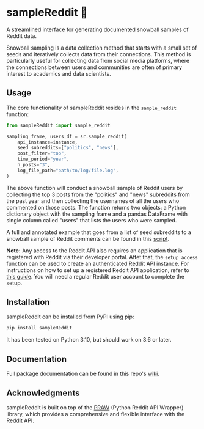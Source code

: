 # sampleReddit 🫴

A streamlined interface for generating documented snowball samples of Reddit data. 

Snowball sampling is a data collection method that starts with a small set of seeds and iteratively collects data from their connections. This method is particularly useful for collecting data from social media platforms, where the connections between users and communities are often of primary interest to academics and data scientists.

## Usage

The core functionality of sampleReddit resides in the `sample_reddit` function:

```python
from sampleReddit import sample_reddit

sampling_frame, users_df = sr.sample_reddit(
    api_instance=instance,
    seed_subreddits=["politics", "news"],
    post_filter="top",
    time_period="year",
    n_posts="3",
    log_file_path="path/to/log/file.log",
)
```

The above function will conduct a snowball sample of Reddit users by collecting the top 3 posts from the "politics" and "news" subreddits from the past year and then collecting the usernames of all the users who commented on those posts. The function returns two objects: a Python dictionary object with the sampling frame and a pandas DataFrame with single column called "users" that lists the users who were sampled.

A full and annotated example that goes from a list of seed subreddits to a snowball sample of Reddit comments can be found in this [script](https://github.com/ReedMerrill/sampleReddit-example-files/blob/main/scripts/example-comment-sampling.py).

**Note:** Any access to the Reddit API also requires an application that is registered with Reddit via their developer portal. Aftet that, the `setup_access` function can be used to create an authenticated Reddit API instance. For instructions on how to set up a registered Reddit API application, refer to [this guide](https://praw.readthedocs.io/en/stable/getting_started/authentication.html#password-flow). You will need a regular Reddit user account to complete the setup.

## Installation

sampleReddit can be installed from PyPI using pip:

```bash
pip install sampleReddit
```

It has been tested on Python 3.10, but should work on 3.6 or later.

## Documentation

Full package documentation can be found in this repo's [wiki](https://github.com/ReedMerrill/sampleReddit/wiki).

## Acknowledgments

sampleReddit is built on top of the [PRAW](https://github.com/praw-dev/praw) (Python Reddit API Wrapper) library, which provides a comprehensive and flexible interface with the Reddit API.

